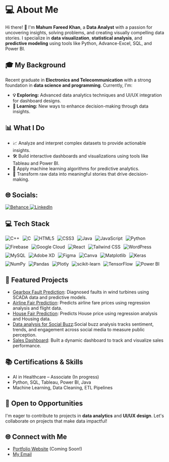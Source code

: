 <h1>💻 About Me</h1>
<p>
Hi there! 👋 I'm <strong>Mahum Fareed Khan</strong>, a <strong>Data Analyst</strong> with a passion for uncovering insights, solving problems, and creating visually compelling data stories. 
I specialize in <strong>data visualization</strong>, <strong>statistical analysis</strong>, and <strong>predictive modeling</strong> using tools like Python, Advance-Excel, SQL, and Power BI.
</p>

<h2>🎓 My Background</h2>
<p>
Recent graduate in <strong>Electronics and Telecommunication</strong> with a strong foundation in <strong>data science and programming</strong>. Currently, I'm:
<ul>
  <li><strong>💡 Exploring:</strong> Advanced data analytics techniques and UI/UX integration for dashboard designs.</li>
  <li><strong>🎯 Learning:</strong> New ways to enhance decision-making through data insights.</li>
</ul>
</p>

<h2>📊 What I Do</h2>
<ul>
  <li>📈 Analyze and interpret complex datasets to provide actionable insights.</li>
  <li>🛠️ Build interactive dashboards and visualizations using tools like Tableau and Power BI.</li>
  <li>🤖 Apply machine learning algorithms for predictive analytics.</li>
  <li>🧠 Transform raw data into meaningful stories that drive decision-making.</li>
</ul>
<h2> 🌐 Socials: </h2>
<a href="https://www.behance.net/mahumkhan1" target="_blank">
  <img src="https://img.shields.io/badge/Behance-1769ff?logo=behance&logoColor=white" alt="Behance">
</a>
<a href="https://www.linkedin.com/in/mahum-fareed-khan/" target="_blank">
  <img src="https://img.shields.io/badge/LinkedIn-%230077B5.svg?logo=linkedin&logoColor=white" alt="LinkedIn">
</a>

<h2>💻 Tech Stack</h2>
<div style="display: flex; flex-wrap: wrap; gap: 10px;">
   <img src="https://img.shields.io/badge/c++-%2300599C.svg?style=flat&logo=c%2B%2B&logoColor=white" alt="C++"> 
   <img src="https://img.shields.io/badge/c-%2300599C.svg?style=flat&logo=c&logoColor=white" alt="C">
   <img src="https://img.shields.io/badge/html5-%23E34F26.svg?style=flat&logo=html5&logoColor=white" alt="HTML5">
   <img src="https://img.shields.io/badge/css3-%231572B6.svg?style=flat&logo=css3&logoColor=white" alt="CSS3">
   <img src="https://img.shields.io/badge/java-%23ED8B00.svg?style=flat&logo=openjdk&logoColor=white" alt="Java">
   <img src="https://img.shields.io/badge/javascript-%23323330.svg?style=flat&logo=javascript&logoColor=%23F7DF1E" alt="JavaScript">
   <img src="https://img.shields.io/badge/python-3670A0?style=flat&logo=python&logoColor=ffdd54" alt="Python">
   <img src="https://img.shields.io/badge/firebase-%23039BE5.svg?style=flat&logo=firebase" alt="Firebase">
   <img src="https://img.shields.io/badge/GoogleCloud-%234285F4.svg?style=flat&logo=google-cloud&logoColor=white" alt="Google Cloud">
   <img src="https://img.shields.io/badge/react-%2320232a.svg?style=flat&logo=react&logoColor=%2361DAFB" alt="React">
   <img src="https://img.shields.io/badge/tailwindcss-%2338B2AC.svg?style=flat&logo=tailwind-css&logoColor=white" alt="Tailwind CSS">
   <img src="https://img.shields.io/badge/WordPress-%23117AC9.svg?style=flat&logo=WordPress&logoColor=white" alt="WordPress">
   <img src="https://img.shields.io/badge/mysql-4479A1.svg?style=flat&logo=mysql&logoColor=white" alt="MySQL">
   <img src="https://img.shields.io/badge/Adobe%20XD-470137?style=flat&logo=Adobe%20XD&logoColor=#FF61F6" alt="Adobe XD">
   <img src="https://img.shields.io/badge/Figma-%23F24E1E.svg?style=flat&logo=figma&logoColor=white" alt="Figma">
   <img src="https://img.shields.io/badge/Canva-%2300C4CC.svg?style=flat&logo=Canva&logoColor=white" alt="Canva">
   <img src="https://img.shields.io/badge/Matplotlib-%23ffffff.svg?style=flat&logo=Matplotlib&logoColor=black" alt="Matplotlib">
   <img src="https://img.shields.io/badge/Keras-%23D00000.svg?style=flat&logo=Keras&logoColor=white" alt="Keras">
   <img src="https://img.shields.io/badge/numpy-%23013243.svg?style=flat&logo=numpy&logoColor=white" alt="NumPy">
   <img src="https://img.shields.io/badge/pandas-%23150458.svg?style=flat&logo=pandas&logoColor=white" alt="Pandas">
   <img src="https://img.shields.io/badge/Plotly-%233F4F75.svg?style=flat&logo=plotly&logoColor=white" alt="Plotly">
   <img src="https://img.shields.io/badge/scikit--learn-%23F7931E.svg?style=flat&logo=scikit-learn&logoColor=white" alt="scikit-learn">
   <img src="https://img.shields.io/badge/TensorFlow-%23FF6F00.svg?style=flat&logo=TensorFlow&logoColor=white" alt="TensorFlow">
   <img src="https://img.shields.io/badge/power_bi-F2C811?style=flat&logo=powerbi&logoColor=black" alt="Power BI">
</div>

<h2>🌟 Featured Projects</h2>
<ul>
  <li><a href="https://github.com/mahum-fareed-khan/Gearbox-fault-detection-">Gearbox Fault Prediction</a>: Diagnosed faults in wind turbines using SCADA data and predictive models.</li>
  <li><a href="https://github.com/mahum-fareed-khan/Airline-Fair-Prediction-">Airline Fair Prediction</a>: Predicts airline fare prices using regression analysis and flight data.</li>
  <li><a href="https://github.com/mahum-fareed-khan/House-price-prediction-/tree/main">House Fair Prediction</a>: Predicts House price using regression analysis and Housing data.</li>
  <li><a href="https://github.com/mahum-fareed-khan/Data-Analytics-Project-Recap-For-Social-Buzz-">Data analysis for Social Buzz</a>:Social buzz analysis tracks sentiment, trends, and engagement across social media to measure public perception.</li>
  <li><a href="https://github.com/mahum-fareed-khan/Adventure-work-report-power-bi">Sales Dashboard</a>: Built a dynamic dashboard to track and visualize sales performance.</li>
</ul>

<h2>📚 Certifications & Skills</h2>
<ul>
  <li>AI in Healthcare – Associate (In progress)</li>
  <li>Python, SQL, Tableau, Power BI, Java</li>
  <li>Machine Learning, Data Cleaning, ETL Pipelines</li>
</ul>

<h2>💼 Open to Opportunities</h2>
<p>
I'm eager to contribute to projects in <strong>data analytics</strong> and <strong>UI/UX design</strong>. Let's collaborate on projects that make data impactful!
</p>

<h2>🌐 Connect with Me</h2>
<ul>
  <li><a href="#">Portfolio Website</a> (Coming Soon!)</li>
  <li><a href="mahum.sadaf@gmail.com">My Email</a></li>
</ul>
